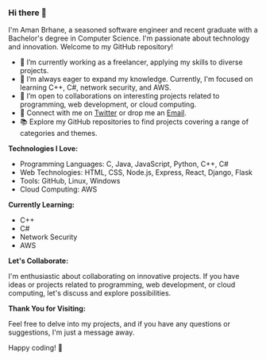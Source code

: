 ### Hi there 👋

I'm Aman Brhane, a seasoned software engineer and recent graduate with a Bachelor's degree in Computer Science. I'm passionate about technology and innovation. Welcome to my GitHub repository!

- 🔭 I’m currently working as a freelancer, applying my skills to diverse projects.
- 🌱 I’m always eager to expand my knowledge. Currently, I'm focused on learning C++, C#, network security, and AWS.
- 👯 I’m open to collaborations on interesting projects related to programming, web development, or cloud computing.
- 💬 Connect with me on [Twitter](https://twitter.com/AmanAmbes) or drop me an [Email](mailto:ambesawi77@gmail.com).
- 📚 Explore my GitHub repositories to find projects covering a range of categories and themes.

**Technologies I Love:**

- Programming Languages: C, Java, JavaScript, Python, C++, C#
- Web Technologies: HTML, CSS, Node.js, Express, React, Django, Flask
- Tools: GitHub, Linux, Windows
- Cloud Computing: AWS

**Currently Learning:**

- C++
- C#
- Network Security
- AWS

**Let's Collaborate:**

I'm enthusiastic about collaborating on innovative projects. If you have ideas or projects related to programming, web development, or cloud computing, let's discuss and explore possibilities.

**Thank You for Visiting:**

Feel free to delve into my projects, and if you have any questions or suggestions, I'm just a message away.

Happy coding! 🚀
